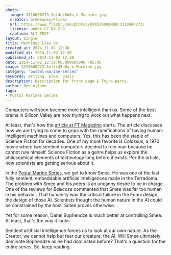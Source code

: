 ```yaml
---
photo:
  image: 3318600273_3ef4c48d0a_b-Machine.jpg
  creator: brewbooks/Flickr
  url: https://www.flickr.com/photos/93452909@N00/3318600273/
  license: under CC BY 2.0
  caption: ALT TEXT
layout: single
title: Machines Like Us
created_at: 2014-11-02 12:30
modified_at: 2014-11-02 12:30
published_at: 2014-11-02 12:30
date: 2014-11-02 12:30:06.000000000 -05:00
image: 3318600273_3ef4c48d0a_b-Machine.jpg
category: "postal-marine-series"
keywords: writing, plan, goals
description: Description for front page & Third-party.
author: Ben Wilson
tags:
- Postal Marines Series
---
```

Computers will soon become more intelligent than us. Some of the best brains in Silicon Valley are now trying to work out what happens next.

<!-- more -->

At least, that's how the [article at FT Magazine](http://www.ft.com/cms/s/2/abc942cc-5fb3-11e4-8c27-00144feabdc0.html) starts. The article discusses how we are trying to come to grips with the ramifications of having human-intelligent machines and computers. Yes, this has been the staple of Science Fiction for decades. One of my more favorite is *Colossus*, a 1970 movie where two sentient computers decided to rule man because he cannot rule himself. Science Fiction as a genre helps us explore the philosophical elements of technology long before it exists. Per the article, now scientists are getting serious about it.

In the [Postal Marine Series](/books), we get to know Smee. He was one of the last fully sentient, embeddable artificial intelligences made in the Terradoma. The problem with Smee and his peers is an uncanny desire to be in charge. One of the reviews for *Bellicose* commented that Smee was far too human in his behavior. That humanity was the critical failure in the Ennui design, the design of those AI. Scientists thought the human nature in the AI could be constrained by the host. Smee proves otherwise.

Yet for some reason, Danel Bophendze is much better at controlling Smee. At least, that's the way it looks. 

Sentient artificial intelligence forces us to look at our own nature. As the Creator, we cannot help but fear our creature, the AI. Will Smee ultimately dominate Bophendze as he had dominated before? That's a question for the entire series. So, keep reading.
